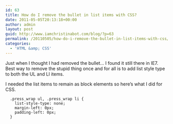 ```yaml
---
id: 63
title: How do I remove the bullet in list items with CSS?
date: 2011-05-05T20:13:18+00:00
author: admin
layout: post
guid: http://www.iamchristinabot.com/blog/?p=63
permalink: /20110505/how-do-i-remove-the-bullet-in-list-items-with-css/
categories:
  - 'HTML &amp; CSS'
---
```

Just when I thought I had removed the bullet&#8230; I found it still there in IE7. Best way to remove the stupid thing once and for all is to add list style type to both the UL and LI items.

I needed the list items to remain as block elements so here&#8217;s what I did for CSS.

    
      .press_wrap ul, .press_wrap li {
        list-style-type: none;
        margin-left: 0px;
        padding-left: 0px;
      }